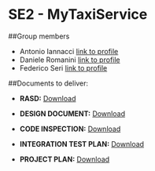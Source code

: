 # SE2 - MyTaxiService

##Group members
* Antonio Iannacci [link to profile](https://github.com/antonioia)
* Daniele Romanini [link to profile](https://github.com/daler3)
* Federico Seri [link to profile](https://github.com/Timmy93)

##Documents to deliver:
* **RASD:**
[Download](https://github.com/daler3/se2project/blob/master/Deliveries/RASD%20-%20MyTaxiService%20-%20Iannacci_Romanini_Seri.pdf)

* **DESIGN DOCUMENT:**
[Download](https://github.com/daler3/se2project/blob/master/Deliveries/Design%20Document%20-%20MyTaxiService%20-%20Iannacci_Romanini_Seri.pdf)

* **CODE INSPECTION:**
[Download](https://github.com/daler3/se2project/blob/master/Deliveries/Code%20Inspection.pdf)

* **INTEGRATION TEST PLAN:**
[Download](https://github.com/daler3/se2project/blob/master/Deliveries/IntegrationTestPlanDocument_MyTaxiService_Iannacci-Romanini-Seri.pdf)

* **PROJECT PLAN:**
[Download](https://github.com/daler3/se2project/blob/master/Deliveries/Project%20Plan%20-%20MyTaxiService%20-%20Iannacci_Romanini_Seri.pdf)

